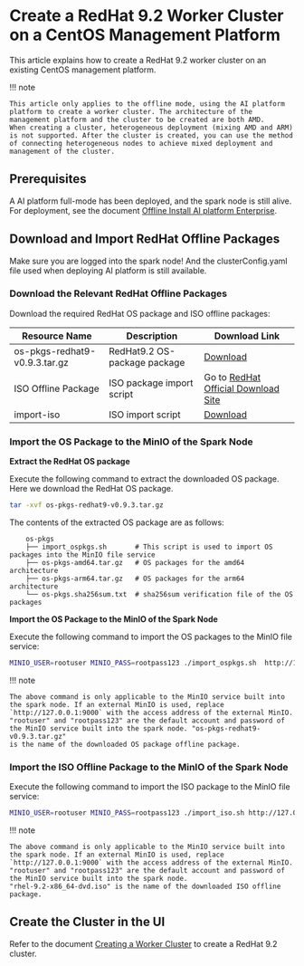 # Create a RedHat 9.2 Worker Cluster on a CentOS Management Platform

This article explains how to create a RedHat 9.2 worker cluster on an existing CentOS management platform.

!!! note

    This article only applies to the offline mode, using the AI platform platform to create a worker cluster. The architecture of the management platform and the cluster to be created are both AMD.
    When creating a cluster, heterogeneous deployment (mixing AMD and ARM) is not supported. After the cluster is created, you can use the method of connecting heterogeneous nodes to achieve mixed deployment and management of the cluster.

## Prerequisites

A AI platform full-mode has been deployed, and the spark node is still alive. For deployment, see the document [Offline Install AI platform Enterprise](../../install/commercial/start-install.md).

## Download and Import RedHat Offline Packages

Make sure you are logged into the spark node! And the clusterConfig.yaml file used when deploying AI platform is still available.

### Download the Relevant RedHat Offline Packages

Download the required RedHat OS package and ISO offline packages:

| Resource Name | Description | Download Link |
| ------------- | ----------- | ------------- |
| os-pkgs-redhat9-v0.9.3.tar.gz | RedHat9.2 OS-package package | [Download](https://github.com/kubean-io/kubean/releases/download/v0.9.3/os-pkgs-redhat9-v0.9.3.tar.gz) |
| ISO Offline Package | ISO package import script | Go to [RedHat Official Download Site](https://access.cdn.redhat.com/content/origin/files/sha256/a1/a18bf014e2cb5b6b9cee3ea09ccfd7bc2a84e68e09487bb119a98aa0e3563ac2/rhel-9.2-x86_64-dvd.iso?user=cb58db6b16a8cf7e24021ebac6be33e8&_auth_=1698145622_cdb9984fa8440b24f4e126ec2e368c82) |
| import-iso | ISO import script | [Download](https://github.com/kubean-io/kubean/releases/download/v0.9.3/import_iso.sh) |

### Import the OS Package to the MinIO of the Spark Node

**Extract the RedHat OS package**

Execute the following command to extract the downloaded OS package. Here we download the RedHat OS package.

```bash
tar -xvf os-pkgs-redhat9-v0.9.3.tar.gz
```

The contents of the extracted OS package are as follows:

```text
    os-pkgs
    ├── import_ospkgs.sh       # This script is used to import OS packages into the MinIO file service
    ├── os-pkgs-amd64.tar.gz   # OS packages for the amd64 architecture
    ├── os-pkgs-arm64.tar.gz   # OS packages for the arm64 architecture
    └── os-pkgs.sha256sum.txt  # sha256sum verification file of the OS packages
```

**Import the OS Package to the MinIO of the Spark Node**

Execute the following command to import the OS packages to the MinIO file service:

```bash
MINIO_USER=rootuser MINIO_PASS=rootpass123 ./import_ospkgs.sh  http://127.0.0.1:9000 os-pkgs-redhat9-v0.9.3.tar.gz
```

!!! note

    The above command is only applicable to the MinIO service built into the spark node. If an external MinIO is used, replace `http://127.0.0.1:9000` with the access address of the external MinIO.
    "rootuser" and "rootpass123" are the default account and password of the MinIO service built into the spark node. "os-pkgs-redhat9-v0.9.3.tar.gz"
    is the name of the downloaded OS package offline package.

### Import the ISO Offline Package to the MinIO of the Spark Node

Execute the following command to import the ISO package to the MinIO file service:

```bash
MINIO_USER=rootuser MINIO_PASS=rootpass123 ./import_iso.sh http://127.0.0.1:9000 rhel-9.2-x86_64-dvd.iso
```

!!! note

    The above command is only applicable to the MinIO service built into the spark node. If an external MinIO is used, replace `http://127.0.0.1:9000` with the access address of the external MinIO.
    "rootuser" and "rootpass123" are the default account and password of the MinIO service built into the spark node.
    "rhel-9.2-x86_64-dvd.iso" is the name of the downloaded ISO offline package.

## Create the Cluster in the UI

Refer to the document [Creating a Worker Cluster](../clusters/create-cluster.md) to create a RedHat 9.2 cluster.
